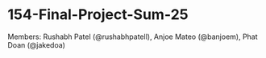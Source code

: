 # 154-Final-Project-Sum-25

Members:
Rushabh Patel (@rushabhpatell), Anjoe Mateo (@banjoem), Phat Doan (@jakedoa)
